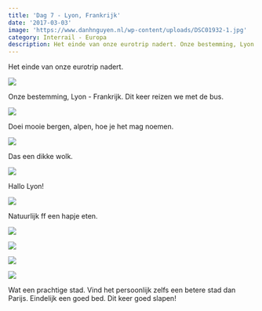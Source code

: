 ```yaml
---
title: 'Dag 7 - Lyon, Frankrijk'
date: '2017-03-03'
image: 'https://www.danhnguyen.nl/wp-content/uploads/DSC01932-1.jpg'
category: Interrail - Europa
description: Het einde van onze eurotrip nadert. Onze bestemming, Lyon - Frankrijk. Dit keer reizen we met de bus...
---
```


Het einde van onze eurotrip nadert.

![](https://www.danhnguyen.nl/wp-content/uploads/DSC01907-1-700x394.jpg)

Onze bestemming, Lyon - Frankrijk. Dit keer reizen we met de bus.

![](https://www.danhnguyen.nl/wp-content/uploads/20170302_092854-700x394.jpg)

Doei mooie bergen, alpen, hoe je het mag noemen.

![](https://www.danhnguyen.nl/wp-content/uploads/20170302_131309-700x394.jpg)

Das een dikke wolk.

![](https://www.danhnguyen.nl/wp-content/uploads/DSC01909-700x394.jpg)

Hallo Lyon!

![](https://www.danhnguyen.nl/wp-content/uploads/DSC01915-700x394.jpg)

Natuurlijk ff een hapje eten.

![](https://www.danhnguyen.nl/wp-content/uploads/DSC01918-700x394.jpg)

![](https://www.danhnguyen.nl/wp-content/uploads/DSC01923-1-700x394.jpg)

![](https://www.danhnguyen.nl/wp-content/uploads/DSC01932-1-700x394.jpg)

![](https://www.danhnguyen.nl/wp-content/uploads/DSC01946-1-700x394.jpg)

Wat een prachtige stad. Vind het persoonlijk zelfs een betere stad dan Parijs.
Eindelijk een goed bed. Dit keer goed slapen!
